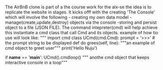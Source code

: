 The AirBnB clone is part of a the course work for the alx-se the idea is to replicate the website in stages.
It kicks offf with the creating 'The Console' which will involve the following - creating my own data model -manage(create,update,destroy) objects via the console -storing and persist object to a file (JSON FILE).
The command intepreter(cmd) will help achieve this instantiate a cmd class that call Cmd and its objects.
example of how tio use will look like:
"""
import cmd
class UCmd(cmd.Cmd):
	prompt = '>>>' # the prompt string to be displayed
 def do grees(self, line):
	 """an example of cmd object to greet user"""
	print('Hello Nuju')

if __name__ == '__main__':
	UCmd().cmdloop()
	""" anothe cmd object that keeps interactive console in a loop"""
